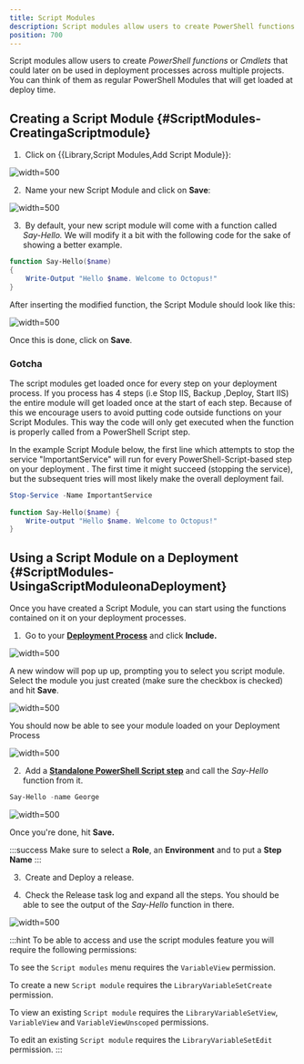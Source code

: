 ```yaml
---
title: Script Modules
description: Script modules allow users to create PowerShell functions or Cmdlets that could later on be used in deployment processes across multiple projects.
position: 700
---
```


Script modules allow users to create *PowerShell functions* or *Cmdlets* that could later on be used in deployment processes across multiple projects. You can think of them as regular PowerShell Modules that will get loaded at deploy time.

## Creating a Script Module {#ScriptModules-CreatingaScriptmodule}

1.  Click on {{Library,Script Modules,Add Script Module}}:

![](script-modules-add.png "width=500")

2.  Name your new Script Module and click on **Save**:

![](script-modules-new.png "width=500")

3.  By default, your new script module will come with a function called *Say-Hello.* We will modify it a bit with the following code for the sake of showing a better example.

```powershell
function Say-Hello($name)
{
    Write-Output "Hello $name. Welcome to Octopus!"
}
```

After inserting the modified function, the Script Module should look like this:

![](script-modules-new-body.png "width=500")

Once this is done, click on **Save**.

### Gotcha

The script modules get loaded once for every step on your deployment process. If you process has 4 steps (i.e Stop IIS, Backup ,Deploy, Start IIS) the entire module will get loaded once at the start of each step. Because of this we encourage users to avoid putting code outside functions on your Script Modules. This way the code will only get executed when the function is properly called from a PowerShell Script step.

In the example Script Module below, the first line which attempts to stop the service "ImportantService" will run for every PowerShell-Script-based step on your deployment . The first time it might succeed (stopping the service), but the subsequent tries will most likely make the overall deployment fail.

```powershell
Stop-Service -Name ImportantService
 
function Say-Hello($name) {
	Write-output "Hello $name. Welcome to Octopus!"
}
```


## Using a Script Module on a Deployment {#ScriptModules-UsingaScriptModuleonaDeployment}

Once you have created a Script Module, you can start using the functions contained on it on your deployment processes.

1.  Go to your **[Deployment Process](/docs/deployment-examples/index.md)** and click **Include.**

![](script-modules-deployment.png "width=500")

A new window will pop up up, prompting you to select you script module. Select the module you just created (make sure the checkbox is checked) and hit **Save**.

![](script-modules-deployment-include.png "width=500")

You should now be able to see your module loaded on your Deployment Process

![](script-modules-deployment-included.png "width=500")

2.  Add a **[Standalone PowerShell Script step](/docs/deployment-examples/custom-scripts/index.md)** and call the *Say-Hello* function from it.

```powershell
Say-Hello -name George
```

![](script-modules-deployment-step.png "width=500")

Once you're done, hit **Save.**

:::success
Make sure to select a **Role**, an **Environment** and to put a **Step Name**
:::

3.  Create and Deploy a release.

4.  Check the Release task log and expand all the steps. You should be able to see the output of the *Say-Hello* function in there.

![](script-modules-deployment-release.png "width=500")


:::hint
To be able to access and use the script modules feature you will require the following permissions:


To see the `Script modules` menu requires the `VariableView` permission.

To create a new `Script module` requires the `LibraryVariableSetCreate` permission.

To view an existing `Script module` requires the `LibraryVariableSetView`, `VariableView` and `VariableViewUnscoped` permissions.

To edit an existing `Script module` requires the `LibraryVariableSetEdit` permission.
:::
